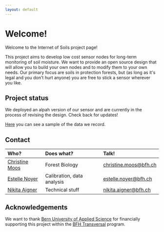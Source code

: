 ```yaml
---
layout: default
---
```


# Welcome!

Welcome to the Internet of Soils project page!

This project aims to develop low cost sensor nodes for long-term monitoring of soil moisture. We want to provide an open source design that will allow you to build your own nodes and to modify them to your own needs. Our primary focus are soils in protection forests, but (as long as it's legal and you don't hurt anyone) you are free to stick a sensor wherever you like.

## Project status

We deployed an alpah version of our sensor and are currently in the process of revising the design. Check back for updates!

[Here](http://86.119.41.87:3000/dashboard/snapshot/09Tbp4CK9fNlcNbqSsvg8HvJWb97OphB) you can see a sample of the data we record.

## Contact

|Who?          |Does what?                |Talk!  |
|:-------------|:-------------------------|:------|
|[Christine Moos](https://linkedin.com/in/christine-moos-515585183)|Forest Biology            |christine.moos@bfh.ch|
|[Estelle Noyer](https://noyerestelle.wordpress.com/) |Calibration, data analysis|estelle.noyer@bfh.ch |
|[Nikita Aigner](https://github.com/ohnowhathaveidone) |Technical stuff           |nikita.aigner@bfh.ch |

## Acknowledgements

We want to thank [Bern University of Applied Science](https://www.bfh.ch/en/) for financially supporting this project within the [BFH Transversal](https://www.bfh.ch/de/aktuell/news/2022/bfh-foerdert-interdepartementale-forschung/) program.
